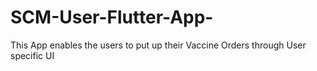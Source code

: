 # SCM-User-Flutter-App-
This App enables the users to put up their Vaccine Orders through User specific UI  
